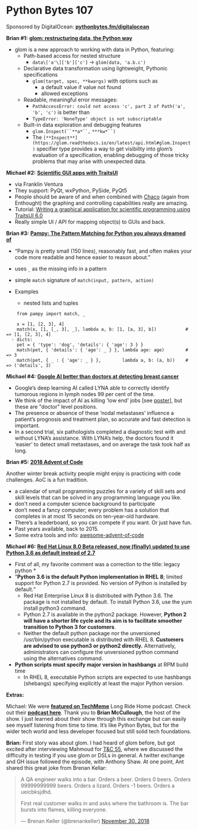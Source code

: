 # Python Bytes 107
Sponsored by DigitalOcean: [**pythonbytes.fm/digitalocean**](https://pythonbytes.fm/digitalocean)

**Brian #1:** [**glom: restructuring data, the Python way**](https://glom.readthedocs.io/en/latest/index.html)

- glom is a new approach to working with data in Python, featuring:
	- Path-based access for nested structure
		-  `data\['a'\]['b']['c']` → `glom(data, 'a.b.c')`
	- Declarative data transformation using lightweight, Pythonic specifications
		- `glom(target, spec, **kwargs)` with options such as
		  - a default value if value not found
		  - allowed exceptions
	- Readable, meaningful error messages:
		-  `PathAccessError: could not access 'c', part 2 of Path('a', 'b', 'c')` is better than
		- `TypeError: 'NoneType' object is not subscriptable`
	- Built-in data exploration and debugging features
		- `glom.Inspect(``**a*``,` `***kw*``)`
		- The `[**Inspect**](https://glom.readthedocs.io/en/latest/api.html#glom.Inspect)` specifier type provides a way to get visibility into glom’s evaluation of a specification, enabling debugging of those tricky problems that may arise with unexpected data.

**Michael #2:** [**Scientific GUI apps with TraitsUI**](http://docs.enthought.com/traitsui/)

- via Franklin Ventura
- They support: PyQt, wxPython, PySide, PyQt5
- People should be aware of and when combined with [Chaco](http://docs.enthought.com/chaco/user_manual/chaco_tutorial.html) (again from Enthought) the graphing and controlling capabilities really are amazing.
- Tutorial: [Writing a graphical application for scientific programming using TraitsUI 6.0](https://docs.enthought.com/traitsui/tutorials/traits_ui_scientific_app.html)
- Really simple UI / API for mapping object(s) to GUIs and back.

**Brian #3:** [**Pampy: The Pattern Matching for Python you always dreamed of**](https://github.com/santinic/pampy)

- “Pampy is pretty small (150 lines), reasonably fast, and often makes your code more readable and hence easier to reason about.”
- uses `_` as the missing info in a pattern
- simple `match` signature of `match(input, pattern, action)`

- Examples
  - nested lists and tuples

```
    from pampy import match, _
    
    x = [1, [2, 3], 4]
    match(x, [1, [_, 3], _], lambda a, b: [1, [a, 3], b])           # => [1, [2, 3], 4]
  - dicts:
    pet = { 'type': 'dog', 'details': { 'age': 3 } }
    match(pet, { 'details': { 'age': _ } }, lambda age: age)        # => 3
    match(pet, { _ : { 'age': _ } },        lambda a, b: (a, b))    # => ('details', 3)
```

**Michael #4:** [**Google AI better than doctors at detecting breast cancer**](https://www.sciencefocus.com/news/google-ai-better-than-doctors-at-detecting-breast-cancer/)

- Google’s deep learning AI called LYNA able to correctly identify tumorous regions in lymph nodes 99 per cent of the time.
- We think of the impact of AI as killing 'low end' jobs [see [poster](https://www.google.com/search?q=demotivator+robot&client=firefox-b-1-ab&tbm=isch&source=iu&ictx=1&fir=HY_0DIJRLAdG1M%253A%252CTopRdw4TesZqKM%252C_&usg=AI4_-kRZ13zsoCnKopq53qUGwZV3ho31EA&sa=X&ved=2ahUKEwjmpeOb8_DeAhWUKH0KHcTwDaAQ9QEwAHoECAUQBA#imgrc=scl2Ob_gs0DKUM:)], but these are "doctor" level positions.
- The presence or absence of these ‘nodal metastases’ influence a patient’s prognosis and treatment plan, so accurate and fast detection is important.
- In a second trial, six pathologists completed a diagnostic test with and without LYNA’s assistance. With LYNA’s help, the doctors found it ‘easier’ to detect small metastases, and on average the task took half as long.


**Brian #5:** [**2018 Advent of Code**](https://adventofcode.com/2018/about)

Another winter break activity people might enjoy is practicing with code challenges. AoC is a fun tradition.

- a calendar of small programming puzzles for a variety of skill sets and skill levels that can be solved in any programming language you like.
- don't need a computer science background to participate
- don’t need a fancy computer; every problem has a solution that completes in at most 15 seconds on ten-year-old hardware.
- There’s a leaderboard, so you can compete if you want. Or just have fun.
- Past years available, back to 2015.
- Some extra tools and info: [awesome-advent-of-code](https://github.com/Bogdanp/awesome-advent-of-code)

**Michael #6:** [**Red Hat Linux 8.0 Beta released, now (finally) updated to use Python 3.6 as default instead of 2.7**](https://www.reddit.com/r/Python/comments/9xms3u/red_hat_linux_80_beta_released_now_finally/)

- First of all, my favorite comment was a correction to the title: legacy python *
- “**Python 3.6 is the default Python implementation in RHEL 8**; limited support for Python 2.7 is provided. No version of Python is installed by default.“
	- Red Hat Enterprise Linux 8 is distributed with Python 3.6. The package is not installed by default. To install Python 3.6, use the yum install python3 command.
	- Python 2.7 is available in the python2 package. However, **Python 2 will have a shorter life cycle and its aim is to facilitate smoother transition to Python 3 for customers**.
	- Neither the default python package nor the unversioned /usr/bin/python executable is distributed with RHEL 8. **Customers are advised to use python3 or python2 directly.** Alternatively, administrators can configure the unversioned python command using the alternatives command. 
- **Python scripts must specify major version in hashbangs** at RPM build time
	- In RHEL 8, executable Python scripts are expected to use hashbangs (shebangs) specifying explicitly at least the major Python version. 

**Extras:**

Michael: We were [**featured on TechMeme**](https://art19.com/shows/techmeme-ride-home/episodes/eee1ffeb-c58e-468b-88b7-726f42c7a235) Long Ride Home podcast. Check out their [**podcast here**](https://art19.com/shows/techmeme-ride-home). Thank you to **Brian McCullough**, the host of the show. I just learned about their show through this exchange but can easily see myself listening from time to time. It’s like Python Bytes, but for the wider tech world and less developer focused but still solid tech foundations.

**Brian:** First story was about glom. I had heard of glom before, but got excited after interviewing Mahmoud for [T&C 55](https://testandcode.com/55), where we discussed the difficulty in testing if you use glom or DSLs in general. A twitter exchange and GH issue followed the episode, with Anthony Shaw. At one point, Ant shared this great joke from Brenan Kellar:


> A QA engineer walks into a bar. Orders a beer. Orders 0 beers. Orders 99999999999 beers. Orders a lizard. Orders -1 beers. Orders a ueicbksjdhd. 
> 
> First real customer walks in and asks where the bathroom is. The bar bursts into flames, killing everyone.
> 
> — Brenan Keller (@brenankeller) [November 30, 2018](https://twitter.com/brenankeller/status/1068615953989087232?ref_src=twsrc%5Etfw)


